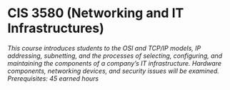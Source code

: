 # CIS 3580 (Networking and IT Infrastructures)

*This course introduces students to the OSI and TCP/IP models, IP addressing, subnetting, and the processes of selecting, configuring, and maintaining the components of a company’s IT infrastructure.  Hardware components, networking devices, and security issues will be examined. Prerequisites: 45 earned hours*